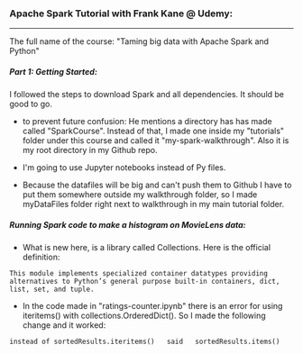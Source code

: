 ### Apache Spark Tutorial with Frank Kane @ Udemy:
---
The full name of the course: "Taming big data with Apache Spark and Python"

##### Part 1: Getting Started:
I followed the steps to download Spark and all dependencies. It should be good to go.

- to prevent future confusion: He mentions a directory has has made called "SparkCourse". Instead of that, I made one inside my "tutorials" folder under this course and called it "my-spark-walkthrough". Also it is my root directory in my Github repo.

- I'm going to use Jupyter notebooks instead of Py files.
- Because the datafiles will be big and can't push them to Github I have to put them somewhere outside my walkthrough folder, so I made myDataFiles folder right next to walkthrough in my main tutorial folder.

##### Running Spark code to make a histogram on MovieLens data:

- What is new here, is a library called Collections. Here is the official definition:
```
This module implements specialized container datatypes providing alternatives to Python’s general purpose built-in containers, dict, list, set, and tuple.
```        
- In the code made in "ratings-counter.ipynb" there is an error for using iteritems() with collections.OrderedDict(). So I made the following change and it worked:
```
instead of sortedResults.iteritems()   said   sortedResults.items()
``` 



